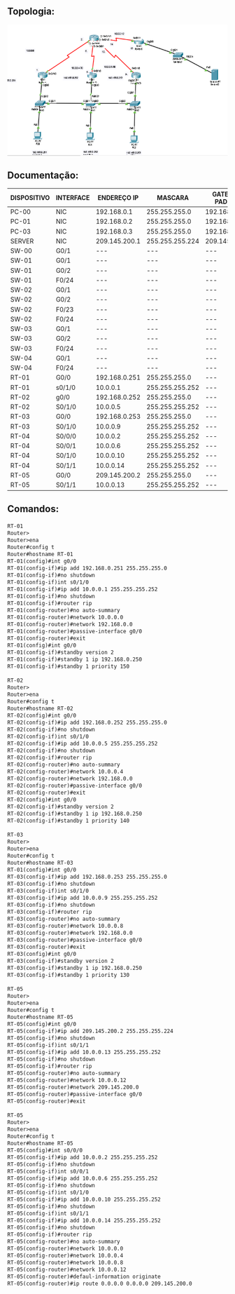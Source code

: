 ## Topologia:

![](https://github.com/redeslinuxcode/atividades_cisco_redes_/blob/main/cisco/Topologia%2012.PNG)

## Documentação:


| DISPOSITIVO  | INTERFACE | ENDEREÇO IP   | MASCARA         | GATEWAY PADRÃO | HSRP          |
|--------------|-----------|---------------|-----------------|----------------|---------------|
| PC-00        | NIC       | 192.168.0.1   | 255.255.255.0   | 192.168.0.251  | 192.168.0.250 |
| PC-01        | NIC       | 192.168.0.2   | 255.255.255.0   | 192.168.0.252  | 192.168.0.250 |
| PC-03        | NIC       | 192.168.0.3   | 255.255.255.0   | 192.168.0.253  | 192.168.0.250 |
| SERVER       | NIC       | 209.145.200.1 | 255.255.255.224 | 209.145.200.2  | ---           |
| SW-00        | G0/1      | ---           | ---             | ---            | ---           |
| SW-01        | G0/1      | ---           | ---             | ---            | ---           |
| SW-01        | G0/2      | ---           | ---             | ---            | ---           |
| SW-01        | F0/24     | ---           | ---             | ---            | ---           |
| SW-02        | G0/1      | ---           | ---             | ---            | ---           |
| SW-02        | G0/2      | ---           | ---             | ---            | ---           |
| SW-02        | F0/23     | ---           | ---             | ---            | ---           |
| SW-02        | F0/24     | ---           | ---             | ---            | ---           |
| SW-03        | G0/1      | ---           | ---             | ---            | ---           |
| SW-03        | G0/2      | ---           | ---             | ---            | ---           |
| SW-03        | F0/24     | ---           | ---             | ---            | ---           |
| SW-04        | G0/1      | ---           | ---             | ---            | ---           |
| SW-04        | F0/24     | ---           | ---             | ---            | ---           |
| RT-01        | G0/0      | 192.168.0.251 | 255.255.255.0   | ---            | ---           |
| RT-01        | s0/1/0    | 10.0.0.1      | 255.255.255.252 | ---            | ---           |
| RT-02        | g0/0      | 192.168.0.252 | 255.255.255.0   | ---            | ---           | 
| RT-02        | S0/1/0    | 10.0.0.5      | 255.255.255.252 | ---            | ---           |
| RT-03        | G0/0      | 192.168.0.253 | 255.255.255.0   | ---            | ---           | 
| RT-03        | S0/1/0    | 10.0.0.9      | 255.255.255.252 | ---            | ---           |
| RT-04        | S0/0/0    | 10.0.0.2      | 255.255.255.252 | ---            | ---           |
| RT-04        | S0/0/1    | 10.0.0.6      | 255.255.255.252 | ---            | ---           |
| RT-04        | S0/1/0    | 10.0.0.10     | 255.255.255.252 | ---            | ---           |
| RT-04        | S0/1/1    | 10.0.0.14     | 255.255.255.252 | ---            | ---           |
| RT-05        | G0/0      | 209.145.200.2 | 255.255.255.0   | ---            |               |
| RT-05        | S0/1/1    | 10.0.0.13     | 255.255.255.252 | ---            |               |

## Comandos:

~~~~
RT-01
Router>
Router>ena
Router#config t
Router#hostname RT-01
RT-01(config)#int g0/0
RT-01(config-if)#ip add 192.168.0.251 255.255.255.0
RT-01(config-if)#no shutdown
RT-01(config-if)int s0/1/0
RT-01(config-if)#ip add 10.0.0.1 255.255.255.252
RT-01(config-if)#no shutdown
RT-01(config-if)#router rip
RT-01(config-router)#no auto-summary
RT-01(config-router)#network 10.0.0.0
RT-01(config-router)#network 192.168.0.0
RT-01(config-router)#passive-interface g0/0
RT-01(config-router)#exit
RT-01(config)#int g0/0
RT-01(config-if)#standby version 2
RT-01(config-if)#standby 1 ip 192.168.0.250
RT-01(config-if)#standby 1 priority 150

RT-02
Router>
Router>ena
Router#config t
Router#hostname RT-02
RT-02(config)#int g0/0
RT-02(config-if)#ip add 192.168.0.252 255.255.255.0
RT-02(config-if)#no shutdown
RT-02(config-if)int s0/1/0
RT-02(config-if)#ip add 10.0.0.5 255.255.255.252
RT-02(config-if)#no shutdown
RT-02(config-if)#router rip
RT-02(config-router)#no auto-summary
RT-02(config-router)#network 10.0.0.4
RT-02(config-router)#network 192.168.0.0
RT-02(config-router)#passive-interface g0/0
RT-02(config-router)#exit
RT-02(config)#int g0/0
RT-02(config-if)#standby version 2
RT-02(config-if)#standby 1 ip 192.168.0.250
RT-02(config-if)#standby 1 priority 140

RT-03
Router>
Router>ena
Router#config t
Router#hostname RT-03
RT-01(config)#int g0/0
RT-03(config-if)#ip add 192.168.0.253 255.255.255.0
RT-03(config-if)#no shutdown
RT-03(config-if)int s0/1/0
RT-03(config-if)#ip add 10.0.0.9 255.255.255.252
RT-03(config-if)#no shutdown
RT-03(config-if)#router rip
RT-03(config-router)#no auto-summary
RT-03(config-router)#network 10.0.0.8
RT-03(config-router)#network 192.168.0.0
RT-03(config-router)#passive-interface g0/0
RT-03(config-router)#exit
RT-03(config)#int g0/0
RT-03(config-if)#standby version 2
RT-03(config-if)#standby 1 ip 192.168.0.250
RT-03(config-if)#standby 1 priority 130

RT-05
Router>
Router>ena
Router#config t
Router#hostname RT-05
RT-05(config)#int g0/0
RT-05(config-if)#ip add 209.145.200.2 255.255.255.224
RT-05(config-if)#no shutdown
RT-05(config-if)int s0/1/1
RT-05(config-if)#ip add 10.0.0.13 255.255.255.252
RT-05(config-if)#no shutdown
RT-05(config-if)#router rip
RT-05(config-router)#no auto-summary
RT-05(config-router)#network 10.0.0.12
RT-05(config-router)#network 209.145.200.0
RT-05(config-router)#passive-interface g0/0
RT-05(config-router)#exit

RT-05
Router>
Router>ena
Router#config t
Router#hostname RT-05
RT-05(config)#int s0/0/0
RT-05(config-if)#ip add 10.0.0.2 255.255.255.252
RT-05(config-if)#no shutdown
RT-05(config-if)int s0/0/1
RT-05(config-if)#ip add 10.0.0.6 255.255.255.252
RT-05(config-if)#no shutdown
RT-05(config-if)int s0/1/0
RT-05(config-if)#ip add 10.0.0.10 255.255.255.252
RT-05(config-if)#no shutdown
RT-05(config-if)int s0/1/1
RT-05(config-if)#ip add 10.0.0.14 255.255.255.252
RT-05(config-if)#no shutdown
RT-05(config-if)#router rip
RT-05(config-router)#no auto-summary
RT-05(config-router)#network 10.0.0.0
RT-05(config-router)#network 10.0.0.4
RT-05(config-router)#network 10.0.0.8
RT-05(config-router)#network 10.0.0.12
RT-05(config-router)#defaul-information originate
RT-05(config-router)#ip route 0.0.0.0 0.0.0.0 209.145.200.0

~~~~
